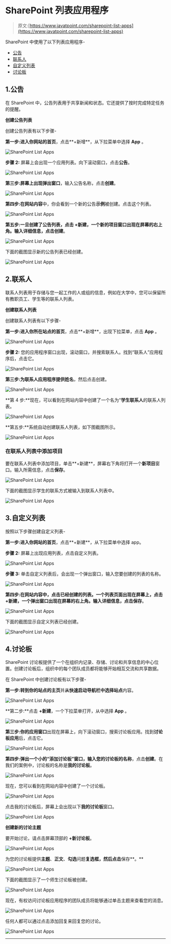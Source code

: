 # SharePoint 列表应用程序

> 原文:[https://www.javatpoint.com/sharepoint-list-apps](https://www.javatpoint.com/sharepoint-list-apps)

SharePoint 中使用了以下列表应用程序-

*   [公告](#Announcements)
*   [联系人](#Contacts)
*   [自定义列表](#Custom)
*   [讨论板](#Discussion)

## 1.公告

在 SharePoint 中，公告列表用于共享新闻和状态。它还提供了按时完成特定任务的提醒。

**创建公告列表**

创建公告列表有以下步骤-

**第一步:**进入你网站的**首页**，点击**+新增**，从下拉菜单中选择 **App** 。

![SharePoint List Apps](img/0778c437108ef203a18e8a3527e92628.png)

**步骤 2:** 屏幕上会出现一个应用列表。向下滚动窗口，点击**公告**。

![SharePoint List Apps](img/3df2272ece5d8635caa0adaa50eb1b58.png)

**第三步:**屏幕上出现**弹出窗口**，输入公告名称，点击**创建**。

![SharePoint List Apps](img/cf08988083a1eda7c7b58d316c76febf.png)

**第四步:**在**网站内容**中，你会看到一个新的公告**示例**被创建。点击这个列表。

![SharePoint List Apps](img/2090b268e232955c73cc9e101c5905c9.png)

**第五步:**一旦创建了公告列表，点击 **+新建**，一个新的项目窗口出现在屏幕的右上角。输入详细信息，点击**创建**。

![SharePoint List Apps](img/15815d0e658e8dc64f05c89a2afe0bcc.png)

下面的截图显示新的公告列表已经创建。

![SharePoint List Apps](img/4fe708d1d3290227b478c3c5742328a0.png)

## 2.联系人

联系人列表用于存储与您一起工作的人或组的信息，例如在大学中，您可以保留所有教职员工、学生等的联系人列表。

**创建联系人列表**

创建联系人列表有以下步骤-

**第一步:**进入你所在站点的**首页**，点击**+新增**，出现下拉菜单，点击 **App** 。

![SharePoint List Apps](img/9b4ed2bdc2ae6b7e62b6732c8fc02f32.png)

**步骤 2:** 您的应用程序窗口出现，滚动窗口，并搜索联系人。找到“联系人”应用程序后，点击它。

![SharePoint List Apps](img/8a36aa8f07d4830ea2893d751bbb3641.png)

**第三步:为联系人应用程序提供姓名**，然后点击创建。

![SharePoint List Apps](img/8be8c818260d9a8eafcaec25f8d84f9b.png)

**第 4 步:**现在，可以看到在网站内容中创建了一个名为“**学生联系人**的联系人列表。

![SharePoint List Apps](img/c4bf4047f6d79c55c8524edf8c8e2689.png)

**第五步:**系统自动创建联系人列表，如下图截图所示。

![SharePoint List Apps](img/c3458bfb46e56a16c857e5dd7c6397ea.png)

### 在联系人列表中添加项目

要在联系人列表中添加项目，单击**+新建**，屏幕右下角将打开一个**新项目**窗口。输入所需信息，点击**保存**。

![SharePoint List Apps](img/c2a5085328f97bd945a31a98b2617a72.png)

下面的截图显示学生的联系方式被输入到联系人列表中。

![SharePoint List Apps](img/9563c044a5d8dd79ab611b3153b5bc07.png)

## 3.自定义列表

按照以下步骤创建自定义列表-

**第一步:**进入你网站的**首页**，点击**+新建**，从下拉菜单中选择 app。

**步骤 2:** 屏幕上出现应用列表，点击自定义列表。

![SharePoint List Apps](img/e0cb1931ff37066a1c88511f4b35b410.png)

**步骤 3:** 单击自定义列表后，会出现一个弹出窗口，输入您要创建的列表的名称。

![SharePoint List Apps](img/6484ded0c240ec868d65271f675c93ad.png)

**第四步:**在网站内容中，点击已经创建的列表。一个列表页面出现在屏幕上，点击+新建，一个弹出窗口出现在屏幕的右上角。输入详细信息，点击**保存**。

![SharePoint List Apps](img/680412dc4ef021d438c95f426e8145d3.png)

下面的截图显示自定义列表已经创建。

![SharePoint List Apps](img/40196c5386f789902c03c890564b7670.png)

## 4.讨论板

SharePoint 讨论板提供了一个在组织内记录、存储、讨论和共享信息的中心位置。创建讨论板后，组织中的每个团队成员都将能够开始相互交流和共享数据。

在 SharePoint 中创建讨论板有以下步骤-

**第一步:**转到你的站点的**主页**并**从快速启动导航栏中选择站点**内容。

![SharePoint List Apps](img/3ec770cb1458c19d7541761fd8947db4.png)

**第二步:**点击 **+新建**，一个下拉菜单打开，从中选择 **App** 。

![SharePoint List Apps](img/ed73bef49bd60c3b9e4e727cf2c6f453.png)

**第三步:**你的**应用窗口**出现在屏幕上，向下滚动窗口，搜索讨论板应用。找到**讨论板应用**后，点击它。

![SharePoint List Apps](img/6cee3588afb6bf7a5241fc4d46604c82.png)

**第四步:**弹出一个小的“**添加讨论板**”窗口，输入您的讨论板的**名称**，点击**创建**。在我们的案例中，讨论板的名称是**我的讨论板**。

![SharePoint List Apps](img/4b4484c9d77daa9cd833def095ed1083.png)

现在，您可以看到在网站内容中创建了一个讨论板。

![SharePoint List Apps](img/186f79772028c79cb2b95c0fd3bc346c.png)

点击我的讨论板后，屏幕上会出现以下**我的讨论板**窗口。

![SharePoint List Apps](img/f75afa79bcc67c06b3c82f068a46de6d.png)

**创建新的讨论主题**

要开始讨论，请点击屏幕顶部的 **+新讨论板**。

![SharePoint List Apps](img/4cfca66857dc0b22a15fd35b81dd2346.png)

为您的讨论板提供**主题**、**正文**、**勾选**问题**复选框，然后点击**保存**。**

![SharePoint List Apps](img/cb2cce7205cd51976419f9982dd14dbe.png)

下面的截图显示了一个师生讨论板被创建。

![SharePoint List Apps](img/f1298fd7f9adfd1974a6841f8c0f99a1.png)

现在，有权访问讨论板应用程序的团队成员将能够通过单击主题来查看您的消息。

![SharePoint List Apps](img/47609dfb2f2824fcfef11ae2969f1576.png)

任何人都可以通过点击添加回复来回复您的讨论。

![SharePoint List Apps](img/7275f78e5e46e17d67ef4b6ecdf2a241.png)

* * *